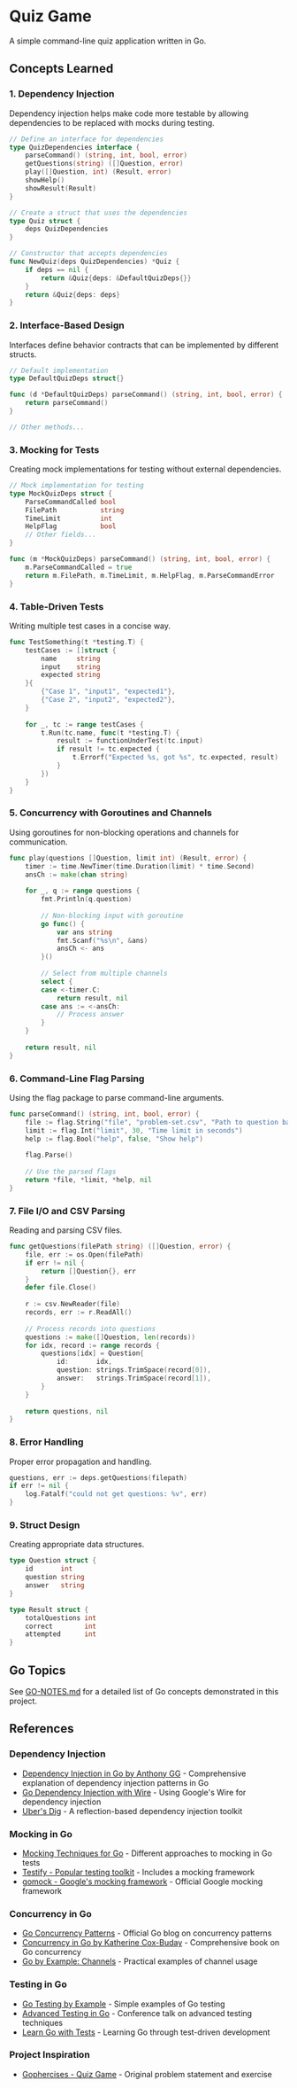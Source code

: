 # Quiz Game

A simple command-line quiz application written in Go.

## Concepts Learned

### 1. Dependency Injection

Dependency injection helps make code more testable by allowing dependencies to be replaced with mocks during testing.

```go
// Define an interface for dependencies
type QuizDependencies interface {
    parseCommand() (string, int, bool, error)
    getQuestions(string) ([]Question, error)
    play([]Question, int) (Result, error)
    showHelp()
    showResult(Result)
}

// Create a struct that uses the dependencies
type Quiz struct {
    deps QuizDependencies
}

// Constructor that accepts dependencies
func NewQuiz(deps QuizDependencies) *Quiz {
    if deps == nil {
        return &Quiz{deps: &DefaultQuizDeps{}}
    }
    return &Quiz{deps: deps}
}
```

### 2. Interface-Based Design

Interfaces define behavior contracts that can be implemented by different structs.

```go
// Default implementation
type DefaultQuizDeps struct{}

func (d *DefaultQuizDeps) parseCommand() (string, int, bool, error) {
    return parseCommand()
}

// Other methods...
```

### 3. Mocking for Tests

Creating mock implementations for testing without external dependencies.

```go
// Mock implementation for testing
type MockQuizDeps struct {
    ParseCommandCalled bool
    FilePath           string
    TimeLimit          int
    HelpFlag           bool
    // Other fields...
}

func (m *MockQuizDeps) parseCommand() (string, int, bool, error) {
    m.ParseCommandCalled = true
    return m.FilePath, m.TimeLimit, m.HelpFlag, m.ParseCommandError
}
```

### 4. Table-Driven Tests

Writing multiple test cases in a concise way.

```go
func TestSomething(t *testing.T) {
    testCases := []struct {
        name     string
        input    string
        expected string
    }{
        {"Case 1", "input1", "expected1"},
        {"Case 2", "input2", "expected2"},
    }
    
    for _, tc := range testCases {
        t.Run(tc.name, func(t *testing.T) {
            result := functionUnderTest(tc.input)
            if result != tc.expected {
                t.Errorf("Expected %s, got %s", tc.expected, result)
            }
        })
    }
}
```

### 5. Concurrency with Goroutines and Channels

Using goroutines for non-blocking operations and channels for communication.

```go
func play(questions []Question, limit int) (Result, error) {
    timer := time.NewTimer(time.Duration(limit) * time.Second)
    ansCh := make(chan string)
    
    for _, q := range questions {
        fmt.Println(q.question)
        
        // Non-blocking input with goroutine
        go func() {
            var ans string
            fmt.Scanf("%s\n", &ans)
            ansCh <- ans
        }()
        
        // Select from multiple channels
        select {
        case <-timer.C:
            return result, nil
        case ans := <-ansCh:
            // Process answer
        }
    }
    
    return result, nil
}
```

### 6. Command-Line Flag Parsing

Using the flag package to parse command-line arguments.

```go
func parseCommand() (string, int, bool, error) {
    file := flag.String("file", "problem-set.csv", "Path to question bank")
    limit := flag.Int("limit", 30, "Time limit in seconds")
    help := flag.Bool("help", false, "Show help")
    
    flag.Parse()
    
    // Use the parsed flags
    return *file, *limit, *help, nil
}
```

### 7. File I/O and CSV Parsing

Reading and parsing CSV files.

```go
func getQuestions(filePath string) ([]Question, error) {
    file, err := os.Open(filePath)
    if err != nil {
        return []Question{}, err
    }
    defer file.Close()
    
    r := csv.NewReader(file)
    records, err := r.ReadAll()
    
    // Process records into questions
    questions := make([]Question, len(records))
    for idx, record := range records {
        questions[idx] = Question{
            id:       idx,
            question: strings.TrimSpace(record[0]),
            answer:   strings.TrimSpace(record[1]),
        }
    }
    
    return questions, nil
}
```

### 8. Error Handling

Proper error propagation and handling.

```go
questions, err := deps.getQuestions(filepath)
if err != nil {
    log.Fatalf("could not get questions: %v", err)
}
```

### 9. Struct Design

Creating appropriate data structures.

```go
type Question struct {
    id       int
    question string
    answer   string
}

type Result struct {
    totalQuestions int
    correct        int
    attempted      int
}
```

## Go Topics

See [GO-NOTES.md](./GO-NOTES.md) for a detailed list of Go concepts demonstrated in this project.

## References

### Dependency Injection

- [Dependency Injection in Go by Anthony GG](https://youtu.be/UX4XjxWcDB4?si=8e8eGfqnepikNQ9E) - Comprehensive explanation of dependency injection patterns in Go
- [Go Dependency Injection with Wire](https://blog.drewolson.org/go-dependency-injection-with-wire) - Using Google's Wire for dependency injection
- [Uber's Dig](https://github.com/uber-go/dig) - A reflection-based dependency injection toolkit

### Mocking in Go

- [Mocking Techniques for Go](https://www.myhatchpad.com/insight/mocking-techniques-for-go/) - Different approaches to mocking in Go tests
- [Testify - Popular testing toolkit](https://github.com/stretchr/testify) - Includes a mocking framework
- [gomock - Google's mocking framework](https://github.com/golang/mock) - Official Google mocking framework

### Concurrency in Go

- [Go Concurrency Patterns](https://blog.golang.org/concurrency-patterns) - Official Go blog on concurrency patterns
- [Concurrency in Go by Katherine Cox-Buday](https://www.oreilly.com/library/view/concurrency-in-go/9781491941294/) - Comprehensive book on Go concurrency
- [Go by Example: Channels](https://gobyexample.com/channels) - Practical examples of channel usage

### Testing in Go

- [Go Testing by Example](https://gobyexample.com/testing) - Simple examples of Go testing
- [Advanced Testing in Go](https://www.youtube.com/watch?v=yszygk1cpEc) - Conference talk on advanced testing techniques
- [Learn Go with Tests](https://github.com/quii/learn-go-with-tests) - Learning Go through test-driven development

### Project Inspiration

- [Gophercises - Quiz Game](https://courses.calhoun.io/lessons/les_goph_01) - Original problem statement and exercise
